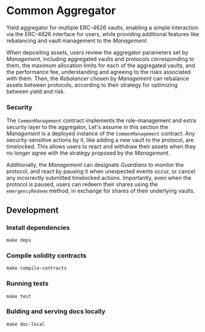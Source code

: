 # Common Aggregator

Yield aggregator for multiple ERC-4626 vaults, enabling a simple interaction via the ERC-4626 interface for users,
while providing additional features like rebalancing and vault management to the *Management*.

When depositing assets, users review the aggregator parameters set by *Management*, including
aggregated vaults and protocols corresponding to them, the maximum allocation limits for each of the aggregated vaults,
and the performance fee, understanding and agreeing to the risks associated with them.
Then, the *Rebalancer* chosen by *Management* can rebalance assets between protocols, according to their
strategy for optimizing between yield and risk.

### Security
The `CommonManagement` contract implements the role-management and extra security layer to the aggregator,
Let's assume in this section the *Management* is a deployed instance of the `CommonManagement` contract.
Any security-sensitive actions by it, like adding a new vault to the protocol, are timelocked. This allows users
to react and withdraw their assets when they no longer agree with the strategy proposed by the *Management*.

Additionally, the *Management* can designate *Guardians* to monitor the protocol, and react by pausing it when unexpected
events occur, or cancel any incorrectly submitted timelocked actions. Importantly, even when the protocol is paused, users
can redeem their shares using the `emergencyRedeem` method, in exchange for shares of their underlying vaults.

## Development

### Install dependencies

```
make deps
```

### Compile solidity contracts

```
make compile-contracts
```

### Running tests

```
make test
```

### Bulding and serving docs locally

```
make doc-local
```
